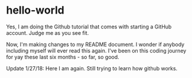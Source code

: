 # hello-world
Yes, I am doing the Github tutorial that comes with starting a GitHub account. Judge me as you see fit. 

Now, I'm making changes to my README document. I wonder if anybody including myself will ever read this again. I've been on this coding journey for yay these last six months - so far, so good. 

Update 1/27/18: 
Here I am again. 
Still trying to learn how github works. 
